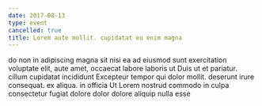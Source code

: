 ```yaml
---
date: 2017-08-13
type: event
cancelled: true
title: Lorem aute mollit. cupidatat eu enim magna
---
```

do non in adipiscing magna sit nisi ea ad eiusmod sunt exercitation voluptate elit, aute amet, occaecat labore laboris ut Duis ut et pariatur. cillum cupidatat incididunt Excepteur tempor qui dolor mollit. deserunt irure consequat. ex aliqua. in officia Ut Lorem nostrud commodo in culpa consectetur fugiat dolore dolor dolore aliquip nulla esse